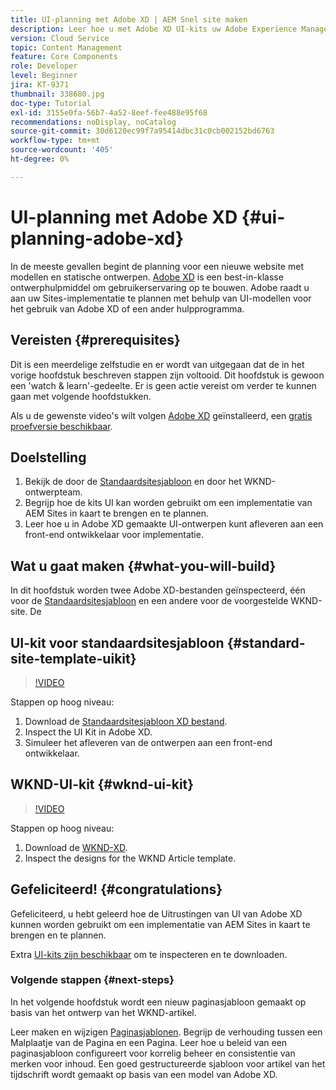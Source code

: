```yaml
---
title: UI-planning met Adobe XD | AEM Snel site maken
description: Leer hoe u met Adobe XD UI-kits uw Adobe Experience Manager Sites-implementatie kunt ontwerpen en versnellen.
version: Cloud Service
topic: Content Management
feature: Core Components
role: Developer
level: Beginner
jira: KT-9371
thumbnail: 338680.jpg
doc-type: Tutorial
exl-id: 3155e0fa-56b7-4a52-8eef-fee488e95f68
recommendations: noDisplay, noCatalog
source-git-commit: 30d6120ec99f7a95414dbc31c0cb002152bd6763
workflow-type: tm+mt
source-wordcount: '405'
ht-degree: 0%

---
```


# UI-planning met Adobe XD {#ui-planning-adobe-xd}

In de meeste gevallen begint de planning voor een nieuwe website met modellen en statische ontwerpen. [Adobe XD](https://www.adobe.com/products/xd.html) is een best-in-klasse ontwerphulpmiddel om gebruikerservaring op te bouwen. Adobe raadt u aan uw Sites-implementatie te plannen met behulp van UI-modellen voor het gebruik van Adobe XD of een ander hulpprogramma.

## Vereisten {#prerequisites}

Dit is een meerdelige zelfstudie en er wordt van uitgegaan dat de in het vorige hoofdstuk beschreven stappen zijn voltooid. Dit hoofdstuk is gewoon een &#39;watch &amp; learn&#39;-gedeelte. Er is geen actie vereist om verder te kunnen gaan met volgende hoofdstukken.

Als u de gewenste video&#39;s wilt volgen [Adobe XD](https://www.adobe.com/products/xd/pricing/free-trial.html) geïnstalleerd, een [gratis proefversie beschikbaar](https://www.adobe.com/products/xd/pricing/free-trial.html).

## Doelstelling

1. Bekijk de door de [Standaardsitesjabloon](https://github.com/adobe/aem-site-template-standard) en door het WKND-ontwerpteam.
1. Begrijp hoe de kits UI kan worden gebruikt om een implementatie van AEM Sites in kaart te brengen en te plannen.
1. Leer hoe u in Adobe XD gemaakte UI-ontwerpen kunt afleveren aan een front-end ontwikkelaar voor implementatie.

## Wat u gaat maken {#what-you-will-build}

In dit hoofdstuk worden twee Adobe XD-bestanden geïnspecteerd, één voor de [Standaardsitesjabloon](https://github.com/adobe/aem-site-template-standard) en een andere voor de voorgestelde WKND-site. De

## UI-kit voor standaardsitesjabloon {#standard-site-template-uikit}

>[!VIDEO](https://video.tv.adobe.com/v/338680?quality=12&learn=on)

Stappen op hoog niveau:

1. Download de [Standaardsitesjabloon XD bestand](https://github.com/adobe/aem-site-template-standard/raw/main/files/wireframe.xd).
1. Inspect the UI Kit in Adobe XD.
1. Simuleer het afleveren van de ontwerpen aan een front-end ontwikkelaar.

## WKND-UI-kit {#wknd-ui-kit}

>[!VIDEO](https://video.tv.adobe.com/v/30214?quality=12&learn=on)

Stappen op hoog niveau:

1. Download de [WKND-XD](https://github.com/adobe/aem-guides-wknd/releases/download/aem-guides-wknd-0.0.2/AEM_UI-kit-WKND-article-design.xd).
1. Inspect the designs for the WKND Article template.

## Gefeliciteerd! {#congratulations}

Gefeliciteerd, u hebt geleerd hoe de Uitrustingen van UI van Adobe XD kunnen worden gebruikt om een implementatie van AEM Sites in kaart te brengen en te plannen.

Extra [UI-kits zijn beschikbaar](https://www.adobe.com/products/xd/features/ui-kits.html) om te inspecteren en te downloaden.

### Volgende stappen {#next-steps}

In het volgende hoofdstuk wordt een nieuw paginasjabloon gemaakt op basis van het ontwerp van het WKND-artikel.

Leer maken en wijzigen [Paginasjablonen](./page-templates.md). Begrijp de verhouding tussen een Malplaatje van de Pagina en een Pagina. Leer hoe u beleid van een paginasjabloon configureert voor korrelig beheer en consistentie van merken voor inhoud.  Een goed gestructureerde sjabloon voor artikel van het tijdschrift wordt gemaakt op basis van een model van Adobe XD.
